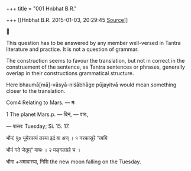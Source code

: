 +++
title = "001 Hnbhat B.R."

+++
[[Hnbhat B.R.	2015-01-03, 20:29:45 [Source](https://groups.google.com/g/samskrita/c/vw1l9FwgAOA)]]





This question has to be answered by any member well-versed in Tantra literature and practice. It is not a question of grammar.

  

The construction seems to favour the translation, but not in correct in the construement of the sentence, as Tantra sentences or phrases, generally overlap in their constructions grammatical structure.

  

Here bhaumā\[mā\]-vāsyā-niśābhāge pūjayitvā would mean something closer to the translation.

  

Com4 Relating to Mars. — मः

1 The planet Mars.p. — दिनं, — वारः,

— वासरः Tuesday; Si. 15. 17.

भौम¦ पु० भूमेरपत्यं तस्या इदं वा अण् । १ नरकासुरे “त्वयि

भौमं गते जेतुम्” माघः । २ मङ्गलग्रहे च ।

  

भौमा +अमावास्या, निशि the new moon falling on the Tuesday.

  

